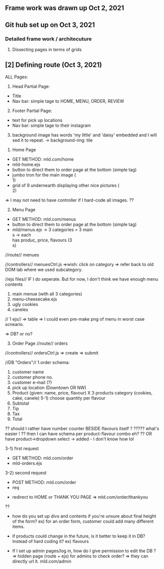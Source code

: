 ## Frame work was drawn up Oct 2, 2021
## Git hub set up on Oct 3, 2021

### Detailed frame work / architecuture
1. Dissecting pages in terms of grids

## [2] Defining route (Oct 3, 2021)

ALL Pages:
1) Head Partial Page:
- Title
- Nav bar: simple <a> tage to HOME, MENU, ORDER, REVIEW
2) Footer Partial Page:
- text for pick up locations
- Nav bar: simple <a> tage to their instagram
3) background image has words 'my little' and 'daisy' embedded and I will sed it to repeat. 
-> background-img: tile 

1. Home Page
- GET METHOD: mld.com/home
- mld-home.ejs
- button to direct them to order page at the bottom (simple <a> tag)
- jumbo tron for the main image (<div>1)
- grid of 9 undernearth displaying other nice pictures (<div>2)

=> I may not need to have controller if I hard-code all images.  ??


2. Menu Page
- GET METHOD: mld.com/menus
- button to direct them to order page at the bottom (simple <a> tag)
- mld/menus.ejs
-> 3 categories = 3 main <div>s
-> each <div> has produc, price, flavours (3 <div>s)

//route//
menues

//controllers//
menuesCtrl.js
=>wish: click on category
=> refer back to old DOM lab where we used subcategory.

//ejs files// IF I do seperate. But for now, I don't think we have enough menu contents 
1) main menue (with all 3 categories)
2) menu-cheesecake.ejs
3) ugly cookies
4) caneles

// 1 ejs//
=> table
=> I could even pre-make png of menu in worst case scneario. 

=> DB? or no? 

3. Order Page
//route//
orders

//controllers//
ordersCtrl.js
=> create
=> submit

//DB "Orders"//
1.order schema:
1) customer name
2) customer phone no.
3) customer e-mail (?)
4) pick up location (Downtown OR NW)
5) Product (given: name, price, flavour) X 3 products category (cookies, cake, canele)
5-1) choose quantity per flavour
6) Subtotal
7) Tip
8) Tax
9) Total

?? should I rather have number counter BESIDE flavours itself ? ?????
what's easier !
?? then I can have schema per product-flavour combo eh? 
?? OR have product->dropdown select -> added -  I don't know how lol



3-1) first request
- GET METHOD: mld.com/order
- mld-orders.ejs

3-2) second request
- POST METHOD: mld.com/order
- <form> req
- redirect to HOME or THANK YOU PAGE => mld.com/order/thankyou

??
- how do you set up divs and contents if you're unsure about final height of the form? ex) for an order form, customer could add many different items. 

- if products could change in the future, is it better to keep it in DB? Instead of hard coding it?  ex) flavours 

- If I set up admin pages/log in, how do I give permission to edit the DB ? 
=> hidden page (route + ejs) for admins to check order?
=> they can directly url it. mld.com/admin 
